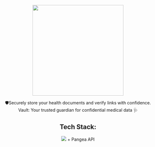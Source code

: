 <div align='center'>
  <img src="https://github.com/vaishnavi-3969/Pangea-TeleGuard/assets/80088403/62144c6a-ef35-4695-b40f-91a30e9d2b77" width="300px" rounded-lg/>
  <p>🛡️Securely store your health documents and verify links with confidence. Vault: Your trusted guardian for confidential medical data 🩺</p>

  <h2>Tech Stack: </h2>
  <img src="https://skillicons.dev/icons?i=react,js,tailwind,git,github,js,vercel" /> + Pangea API

  

  
</div>
